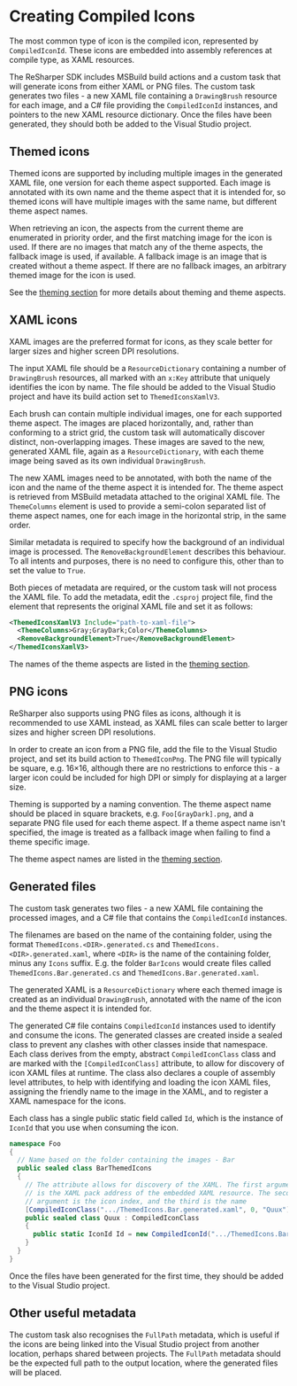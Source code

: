 ---
---

# Creating Compiled Icons

The most common type of icon is the compiled icon, represented by `CompiledIconId`. These icons are embedded into assembly references at compile type, as XAML resources.

The ReSharper SDK includes MSBuild build actions and a custom task that will generate icons from either XAML or PNG files. The custom task generates two files - a new XAML file containing a `DrawingBrush` resource for each image, and a C# file providing the `CompiledIconId` instances, and pointers to the new XAML resource dictionary. Once the files have been generated, they should both be added to the Visual Studio project.

## Themed icons

Themed icons are supported by including multiple images in the generated XAML file, one version for each theme aspect supported. Each image is annotated with its own name and the theme aspect that it is intended for, so themed icons will have multiple images with the same name, but different theme aspect names.

When retrieving an icon, the aspects from the current theme are enumerated in priority order, and the first matching image for the icon is used. If there are no images that match any of the theme aspects, the fallback image is used, if available. A fallback image is an image that is created without a theme aspect. If there are no fallback images, an arbitrary themed image for the icon is used.

See the [theming section](/Platform/Shell/Theming/Icons.md) for more details about theming and theme aspects.

## XAML icons

XAML images are the preferred format for icons, as they scale better for larger sizes and higher screen DPI resolutions.

The input XAML file should be a `ResourceDictionary` containing a number of `DrawingBrush` resources, all marked with an `x:Key` attribute that uniquely identifies the icon by name. The file should be added to the Visual Studio project and have its build action set to `ThemedIconsXamlV3`.

Each brush can contain multiple individual images, one for each supported theme aspect. The images are placed horizontally, and, rather than conforming to a strict grid, the custom task will automatically discover distinct, non-overlapping images. These images are saved to the new, generated XAML file, again as a `ResourceDictionary`, with each theme image being saved as its own individual `DrawingBrush`.

The new XAML images need to be annotated, with both the name of the icon and the name of the theme aspect it is intended for. The theme aspect is retrieved from MSBuild metadata attached to the original XAML file. The `ThemeColumns` element is used to provide a semi-colon separated list of theme aspect names, one for each image in the horizontal strip, in the same order.

Similar metadata is required to specify how the background of an individual image is processed. The `RemoveBackgroundElement` describes this behaviour. To all intents and purposes, there is no need to configure this, other than to set the value to `True`.

Both pieces of metadata are required, or the custom task will not process the XAML file. To add the metadata, edit the `.csproj` project file, find the element that represents the original XAML file and set it as follows:

```xml
<ThemedIconsXamlV3 Include="path-to-xaml-file">
  <ThemeColumns>Gray;GrayDark;Color</ThemeColumns>
  <RemoveBackgroundElement>True</RemoveBackgroundElement>
</ThemedIconsXamlV3>
```

The names of the theme aspects are listed in the [theming section](/Platform/Shell/Theming/Icons.md).

## PNG icons

ReSharper also supports using PNG files as icons, although it is recommended to use XAML instead, as XAML files can scale better to larger sizes and higher screen DPI resolutions.

In order to create an icon from a PNG file, add the file to the Visual Studio project, and set its build action to `ThemedIconPng`. The PNG file will typically be square, e.g. 16×16, although there are no restrictions to enforce this - a larger icon could be included for high DPI or simply for displaying at a larger size.

Theming is supported by a naming convention. The theme aspect name should be placed in square brackets, e.g. `Foo[GrayDark].png`, and a separate PNG file used for each theme aspect. If a theme aspect name isn't specified, the image is treated as a fallback image when failing to find a theme specific image.

The theme aspect names are listed in the [theming section](/Platform/Shell/Theming/Icons.md).

## Generated files

The custom task generates two files - a new XAML file containing the processed images, and a C# file that contains the `CompiledIconId` instances.

The filenames are based on the name of the containing folder, using the format `ThemedIcons.<DIR>.generated.cs` and `ThemedIcons.<DIR>.generated.xaml`, where `<DIR>` is the name of the containing folder, minus any `Icons` suffix. E.g. the folder `BarIcons` would create files called `ThemedIcons.Bar.generated.cs` and `ThemedIcons.Bar.generated.xaml`.

The generated XAML is a `ResourceDictionary` where each themed image is created as an individual `DrawingBrush`, annotated with the name of the icon and the theme aspect it is intended for.

The generated C# file contains `CompiledIconId` instances used to identify and consume the icons. The generated classes are created inside a sealed class to prevent any clashes with other classes inside that namespace. Each class derives from the empty, abstract `CompiledIconClass` class and are marked with the `[CompiledIconClass]` attribute, to allow for discovery of icon XAML files at runtime. The class also declares a couple of assembly level attributes, to help with identifying and loading the icon XAML files, assigning the friendly name to the image in the XAML, and to register a XAML namespace for the icons.

Each class has a single public static field called `Id`, which is the instance of `IconId` that you use when consuming the icon.

```csharp
namespace Foo
{
  // Name based on the folder containing the images - Bar
  public sealed class BarThemedIcons
  {
    // The attribute allows for discovery of the XAML. The first argument
    // is the XAML pack address of the embedded XAML resource. The second
    // argument is the icon index, and the third is the name
    [CompiledIconClass(".../ThemedIcons.Bar.generated.xaml", 0, "Quux")]
    public sealed class Quux : CompiledIconClass
    {
      public static IconId Id = new CompiledIconId(".../ThemedIcons.Bar.generated.xaml", 0, "Quux");
    }
  }
}
```

Once the files have been generated for the first time, they should be added to the Visual Studio project.

## Other useful metadata

The custom task also recognises the `FullPath` metadata, which is useful if the icons are being linked into the Visual Studio project from another location, perhaps shared between projects. The `FullPath` metadata should be the expected full path to the output location, where the generated files will be placed.

